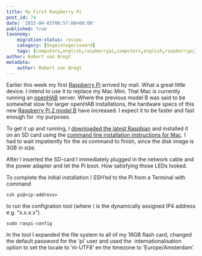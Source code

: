 ```yaml
---
title: My First Raspberry Pi
post_id: 74
date: '2015-04-03T06:57:08+00:00'
published: true
taxonomy:
    migration-status: review
    category: [Ongecategoriseerd]
    tags: [computers,english,raspberrypi,computers,english,raspberrypi]
author: Robert van Bregt
metadata:
    author: Robert van Bregt
---
```

Earlier this week my first [Raspberry Pi](http://raspberrypi.org/) arrived by mail. What a great little device. I intend to use it to replace my Mac Mini. That Mac is currently running an [openHAB](http://openhab.org/) server. Where the previous model B was said to be somewhat slow for larger openHAB installations, the hardware specs of this new [Raspberry Pi 2 model B](https://www.raspberrypi.org/products/raspberry-pi-2-model-b/) have increased. I expect it to be faster and fast enough for  my purposes.

To get it up and running, I [downloaded the latest Raspbian](http://downloads.raspberrypi.org/raspbian_latest) and installed it on an SD card using the [command line installation instructions for Mac](http://www.raspberrypi.org/documentation/installation/installing-images/mac.md). I had to wait impatiently for the `dd` command to finish, since the disk image is 3GB in size.

After I inserted the SD-card I immediately plugged in the network cable and the power adapter and let the Pi boot. How satisfying those LEDs looked.

To complete the initial installation I SSH’ed to the Pi from a Terminal with command

 
    ssh pi@<ip-address>


to run the configration tool (where *\\<ip-address>* is the dynamically assigned IP4 address e.g. “x.x.x.x”)

 
    sudo raspi-config


In the tool I expanded the file system to all of my 16GB flash card, changed the default password for the ‘pi’ user and used the  internationalisation option to set the locale to ‘nl-UTF8’ en the timezone to ‘Europe/Amsterdam’.